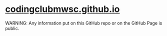 # [codingclubmwsc.github.io](https://codingclubmwsc.github.io/)

WARNING:
  Any information put on this GitHub repo or on the GitHub Page is public.
